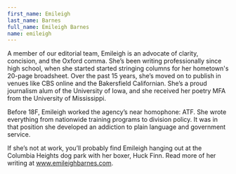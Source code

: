 ```yaml
---
first_name: Emileigh
last_name: Barnes
full_name: Emileigh Barnes
name: emileigh
---
```

A member of our editorial team, Emileigh is an advocate of clarity, concision, and the Oxford comma. She’s been writing professionally since high school, when she started started stringing columns for her hometown's 20-page broadsheet. Over the past 15 years, she’s moved on to publish in venues like CBS online and the Bakersfield Californian. She’s a proud journalism alum of the University of Iowa, and she received her poetry MFA from the University of Mississippi. 

Before 18F, Emileigh worked the agency’s near homophone: ATF.  She wrote everything from nationwide training programs to division policy. It was in that position she developed an addiction to plain language and government service. 

If she’s not at work, you’ll probably find Emileigh hanging out at the Columbia Heights dog park with her boxer, Huck Finn. Read more of her writing at www.emileighbarnes.com.
